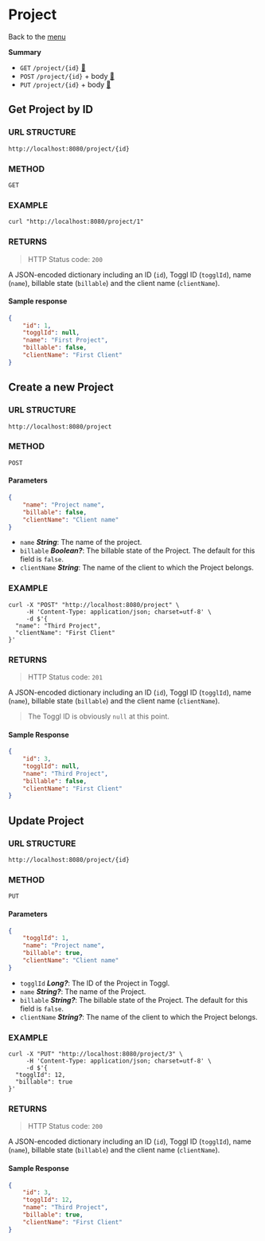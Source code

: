 # Project
Back to the [menu](../README.md)

**Summary**
- `GET`  `/project/{id}` [🔗](#get-project-by-id)
- `POST` `/project/{id}` + body [🔗](#create-a-new-project)
- `PUT`  `/project/{id}` + body [🔗](#update-project)

## Get Project by ID
### URL STRUCTURE
`http://localhost:8080/project/{id}`

### METHOD
`GET`

### EXAMPLE
```curl
curl "http://localhost:8080/project/1"
```

### RETURNS
> HTTP Status code: `200`

A JSON-encoded dictionary including an ID (`id`), Toggl ID (`togglId`), name (`name`), billable state (`billable`) and the client name (`clientName`).

#### Sample response
```json
{
    "id": 1,
    "togglId": null,
    "name": "First Project",
    "billable": false,
    "clientName": "First Client"
}
```

## Create a new Project
### URL STRUCTURE
`http://localhost:8080/project`

### METHOD
`POST`

#### Parameters
```json
{
    "name": "Project name",
    "billable": false,
    "clientName": "Client name"
}
```

- `name` _**String**_: The name of the project.
- `billable` _**Boolean?**_: The billable state of the Project. The default for this field is `false`.
- `clientName` _**String**_: The name of the client to which the Project belongs.

### EXAMPLE
```curl
curl -X "POST" "http://localhost:8080/project" \
     -H 'Content-Type: application/json; charset=utf-8' \
     -d $'{
  "name": "Third Project",
  "clientName": "First Client"
}'
```

### RETURNS
> HTTP Status code: `201`

A JSON-encoded dictionary including an ID (`id`), Toggl ID (`togglId`), name (`name`), billable state (`billable`) and the client name (`clientName`).  
> The Toggl ID is obviously `null` at this point.

#### Sample Response
```json
{
    "id": 3,
    "togglId": null,
    "name": "Third Project",
    "billable": false,
    "clientName": "First Client"
}
```

## Update Project
### URL STRUCTURE
`http://localhost:8080/project/{id}`

### METHOD
`PUT`

#### Parameters
```json
{
    "togglId": 1,
    "name": "Project name",
    "billable": true,
    "clientName": "Client name"
}
```

- `togglId` _**Long?**_: The ID of the Project in Toggl.
- `name` _**String?**_: The name of the Project.
- `billable` _**String?**_: The billable state of the Project. The default for this field is `false`.
- `clientName` _**String?**_:  The name of the client to which the Project belongs.

### EXAMPLE
```curl
curl -X "PUT" "http://localhost:8080/project/3" \
     -H 'Content-Type: application/json; charset=utf-8' \
     -d $'{
  "togglId": 12,
  "billable": true
}'
```

### RETURNS
> HTTP Status code: `200`

A JSON-encoded dictionary including an ID (`id`), Toggl ID (`togglId`), name (`name`), billable state (`billable`) and the client name (`clientName`).

#### Sample Response
```json
{
    "id": 3,
    "togglId": 12,
    "name": "Third Project",
    "billable": true,
    "clientName": "First Client"
}
```

